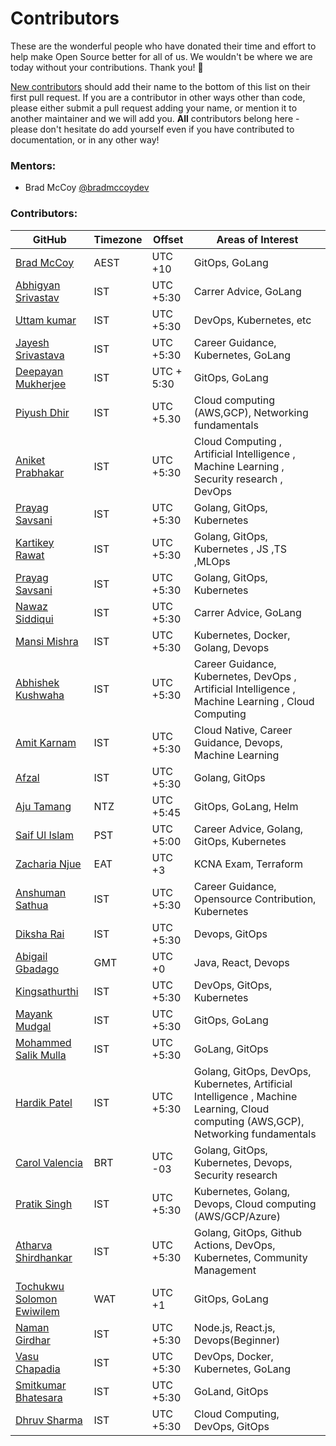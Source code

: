 # Contributors

These are the wonderful people who have donated their time and effort to help make Open Source better for all of us. We wouldn't be where we are today without your contributions. Thank you! 🙌

[New contributors](CONTRIBUTING.md) should add their name to the bottom of this list on their first pull request. If you are a contributor in other ways other than code, please either submit a pull request adding your name, or mention it to another maintainer and we will add you. **All** contributors belong here - please don't hesitate do add yourself even if you have contributed to documentation, or in any other way!

### Mentors:
* Brad McCoy [@bradmccoydev](https://github.com/bradmccoydev)

### Contributors:

| GitHub | Timezone | Offset | Areas of Interest |
| --- | --- | --- | --- |
| [Brad McCoy](https://github.com/bradmccoydev) | AEST | UTC +10 | GitOps, GoLang
| [Abhigyan Srivastav](https://github.com/AbhigyanSrivastav) | IST | UTC +5:30 | Carrer Advice, GoLang
| [Uttam kumar](https://github.com/helper-uttam) | IST | UTC +5:30 | DevOps, Kubernetes, etc
| [Jayesh Srivastava](https://github.com/jayesh-srivastava) | IST | UTC +5:30 | Career Guidance, Kubernetes, GoLang
| [Deepayan Mukherjee](https://github.com/Ciggzy1312) | IST | UTC + 5:30 | GitOps, GoLang |
| [Piyush Dhir](https://github.com/piyushdhir1) | IST | UTC +5.30 | Cloud computing (AWS,GCP), Networking fundamentals|
| [Aniket Prabhakar](https://github.com/aniketprabhakar)   | IST  | UTC +5:30 | Cloud Computing , Artificial Intelligence , Machine Learning , Security research , DevOps
| [Prayag Savsani](https://github.com/PrayagS) | IST  | UTC +5:30 | Golang, GitOps, Kubernetes 
| [Kartikey Rawat](https://github.com/carrycooldude) | IST  | UTC +5:30 | Golang, GitOps, Kubernetes , JS ,TS ,MLOps |
| [Prayag Savsani](https://github.com/PrayagS) | IST  | UTC +5:30 | Golang, GitOps, Kubernetes |
| [Nawaz Siddiqui](https://github.com/Nawaz027) | IST | UTC +5:30 | Carrer Advice, GoLang
| [Mansi Mishra](https://github.com/0904-mansi) | IST | UTC +5:30 | Kubernetes, Docker, Golang, Devops |
| [Abhishek Kushwaha](https://github.com/Abbhiishek)| IST | UTC +5:30 | Career Guidance, Kubernetes, DevOps , Artificial Intelligence , Machine Learning ,  Cloud Computing |
| [Amit Karnam](https://github.com/AmitKarnam) | IST | UTC +5:30 | Cloud Native, Career Guidance, Devops, Machine Learning
| [Afzal](https://github.com/afzalbin64) | IST  | UTC +5:30 | Golang, GitOps |
| [Aju Tamang](https://github.com/Aju100) | NTZ | UTC +5:45 | GitOps, GoLang, Helm |
| [Saif Ul Islam](https://github.com/Rubix982) | PST  | UTC +5:00 | Career Advice, Golang, GitOps, Kubernetes |
| [Zacharia Njue](https://github.com/Zachnjue) | EAT | UTC +3 | KCNA Exam, Terraform |
| [Anshuman Sathua](https://github.com/anshu-21) | IST  | UTC +5:30 | Career Guidance, Opensource Contribution, Kubernetes |
| [Diksha Rai](https://github.com/diksharai9) | IST | UTC +5:30 | Devops, GitOps |
| [Abigail Gbadago](https://github.com/AfiMaameDufie) | GMT | UTC +0 | Java, React, Devops |
| [Kingsathurthi](https://github.com/kingsathurthi) | IST | UTC +5:30 | DevOps, GitOps, Kubernetes |
| [Mayank Mudgal](https://github.com/Mayank1728) | IST | UTC +5:30 | GitOps, GoLang
| [Mohammed Salik Mulla](https://github.com/Salik47) | IST | UTC +5:30 | GoLang, GitOps |
| [Hardik Patel](https://github.com/HARDIK-TSH1392) | IST  | UTC +5:30 | Golang, GitOps, DevOps, Kubernetes, Artificial Intelligence , Machine Learning, Cloud computing (AWS,GCP), Networking fundamentals|
| [Carol Valencia](https://github.com/krol3) | BRT  | UTC -03 | Golang, GitOps, Kubernetes, Devops, Security research |
| [Pratik Singh](https://github.com/kitarp29) | IST  | UTC +5:30 | Kubernetes, Golang, Devops, Cloud computing (AWS/GCP/Azure) |
| [Atharva Shirdhankar](https://github.com/StarTrooper08) | IST | UTC +5:30 | Golang, GitOps, Github Actions, DevOps, Kubernetes, Community Management |
| [Tochukwu Solomon Ewiwilem](https://github.com/solomon40) | WAT | UTC +1 | GitOps, GoLang |
| [Naman Girdhar](https://github.com/namangirdhar16) | IST | UTC +5:30 | Node.js, React.js, Devops(Beginner) |
| [Vasu Chapadia](https://github.com/vasu-chapadia) | IST | UTC +5:30 | DevOps, Docker, Kubernetes, GoLang |
| [Smitkumar Bhatesara](https://github.com/smit8585) | IST | UTC +5:30 | GoLand, GitOps | 
| [Dhruv Sharma](https://github.com/dhruvsharma95) | IST | UTC +5:30 | Cloud Computing, DevOps, GitOps |
